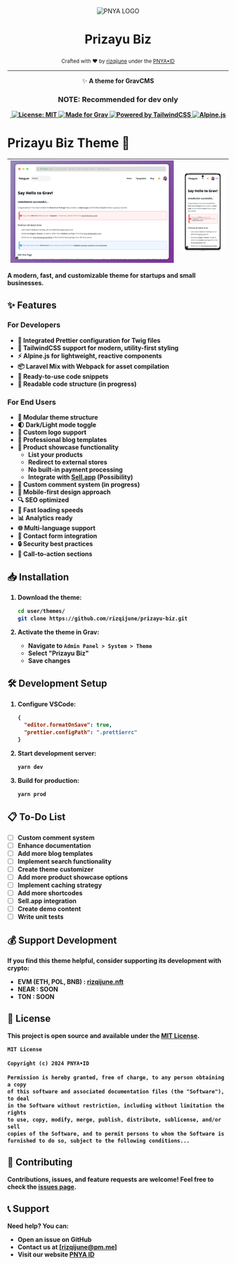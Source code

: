 <div align="center">
	<img width="100" height="100" src="https://i.ibb.co.com/jbcm207/Logo-Rounded-Violet-300.png" alt="PNYA LOGO">
	<br>
	<h1>Prizayu Biz</h1>
	<sub>Crafted with ❤︎ by <a href="https://github.com/rizqijune">rizqijune</a> under the <a href="https://pnya.my.id">PNYA•ID</a></sub>
</div>
<hr/>
<p align="center">✨ <strong>A theme for GravCMS</strong></p>
<h3 align="center"> <strong> NOTE: Recommended for dev only</h3>

<p align="center">
  <a href="https://github.com/feross/standard">
    <img src="https://img.shields.io/badge/code%20style-standard-green.svg?style=flat-square" alt="">
  </a>
  <a href="https://opensource.org/licenses/MIT">
    <img src="https://img.shields.io/badge/License-MIT-yellow.svg" alt="License: MIT">
  </a>
  <a href="https://getgrav.org">
    <img src="https://img.shields.io/badge/Made%20for-Grav-blue" alt="Made for Grav">
  </a>
  <a href="https://tailwindcss.com">
    <img src="https://img.shields.io/badge/Powered%20by-TailwindCSS-06B6D4" alt="Powered by TailwindCSS">
  </a>
  <a href="https://alpinejs.dev">
    <img src="https://img.shields.io/badge/Powered%20by-Alpine.js-2D323E" alt="Alpine.js">
  </a>
</p>

# Prizayu Biz Theme 🚀

| ![Desktop](./screenshot.jpeg) | <img src="./screenshot-rocks.png" alt="Mobile" style="zoom:50%;" /> |
| ----------------------------- | ------------------------------------------------------------ |





A modern, fast, and customizable theme for startups and small businesses.

## ✨ Features

### For Developers
- 🎨 Integrated Prettier configuration for Twig files
- 🌊 TailwindCSS support for modern, utility-first styling
- ⚡ Alpine.js for lightweight, reactive components
- 📦 Laravel Mix with Webpack for asset compilation
- 🧩 Ready-to-use code snippets
- 📖 Readable code structure (in progress)

### For End Users
- 🧱 Modular theme structure
- 🌓 Dark/Light mode toggle
- 🎯 Custom logo support
- 📝 Professional blog templates
- 🏪 Product showcase functionality
  - List your products
  - Redirect to external stores
  - No built-in payment processing
  - Integrate with [Sell.app](https://sell.app) (Possibility)
- 💬 Custom comment system (in progress)
- 📱 Mobile-first design approach
- 🔍 SEO optimized
- 🚀 Fast loading speeds
- 📊 Analytics ready
- 🌐 Multi-language support
- 📧 Contact form integration
- 🔒 Security best practices
- 🎯 Call-to-action sections

## 📥 Installation

1. Download the theme:
   ```bash
   cd user/themes/
   git clone https://github.com/rizqijune/prizayu-biz.git
   ```

2. Activate the theme in Grav:
   - Navigate to `Admin Panel > System > Theme`
   - Select "Prizayu Biz"
   - Save changes

## 🛠️ Development Setup

1. Configure VSCode:
   ```json
   {
     "editor.formatOnSave": true,
     "prettier.configPath": ".prettierrc"
   }
   ```

2. Start development server:
   ```bash
   yarn dev
   ```

3. Build for production:
   ```bash
   yarn prod
   ```

## 📋 To-Do List

- [ ] Custom comment system
- [ ] Enhance documentation
- [ ] Add more blog templates
- [ ] Implement search functionality
- [ ] Create theme customizer
- [ ] Add more product showcase options
- [ ] Implement caching strategy
- [ ] Add more shortcodes
- [ ] Sell.app integration
- [ ] Create demo content
- [ ] Write unit tests

## 💰 Support Development

If you find this theme helpful, consider supporting its development with crypto:

- EVM (ETH, POL, BNB) : [rizqijune.nft](https://ud.me/rizqijune.nft)
- NEAR :  SOON
- TON :  SOON

## 📄 License

This project is open source and available under the [MIT License](LICENSE).

```
MIT License

Copyright (c) 2024 PNYA•ID

Permission is hereby granted, free of charge, to any person obtaining a copy
of this software and associated documentation files (the "Software"), to deal
in the Software without restriction, including without limitation the rights
to use, copy, modify, merge, publish, distribute, sublicense, and/or sell
copies of the Software, and to permit persons to whom the Software is
furnished to do so, subject to the following conditions...
```

## 🤝 Contributing

Contributions, issues, and feature requests are welcome! Feel free to check the [issues page](link-to-issues).

## 📞 Support

Need help? You can:
- Open an issue on GitHub
- Contact us at [rizqijune@pm.me]
- Visit our website [PNYA ID](https://pnya.my.id)